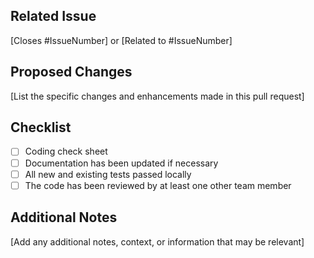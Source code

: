 ## Related Issue

[Closes #IssueNumber] or [Related to #IssueNumber]

## Proposed Changes

[List the specific changes and enhancements made in this pull request]

## Checklist

- [ ] Coding check sheet
- [ ] Documentation has been updated if necessary
- [ ] All new and existing tests passed locally
- [ ] The code has been reviewed by at least one other team member

## Additional Notes

[Add any additional notes, context, or information that may be relevant]
